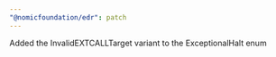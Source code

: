 ```yaml
---
"@nomicfoundation/edr": patch
---
```


Added the InvalidEXTCALLTarget variant to the ExceptionalHalt enum
